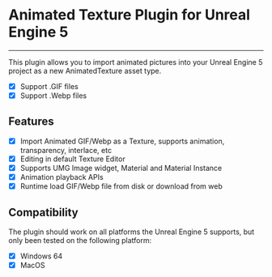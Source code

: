 # Animated Texture Plugin for Unreal Engine 5

----
This plugin allows you to import animated pictures into your Unreal Engine 5 project as a new AnimatedTexture asset type.
- [x] Support .GIF files
- [x] Support .Webp files

## Features

- [x] Import Animated GIF/Webp as a Texture, supports animation, transparency, interlace, etc
- [x] Editing in default Texture Editor
- [x] Supports UMG Image widget, Material and Material Instance
- [x] Animation playback APIs
- [x] Runtime load GIF/Webp file from disk or download from web

## Compatibility

The plugin should work on all platforms the Unreal Engine 5 supports, but only been tested on the following platform:
- [x] Windows 64
- [x] MacOS
